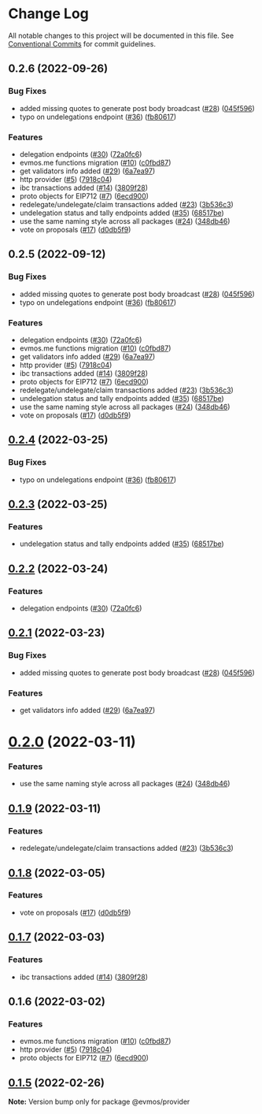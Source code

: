 # Change Log

All notable changes to this project will be documented in this file.
See [Conventional Commits](https://conventionalcommits.org) for commit guidelines.

## 0.2.6 (2022-09-26)

### Bug Fixes

* added missing quotes to generate post body broadcast ([#28](https://github.com/evmos/evmosjs/issues/28)) ([045f596](https://github.com/evmos/evmosjs/commit/045f596d3ed85de895b4064594184a5595d6557f))
* typo on undelegations endpoint ([#36](https://github.com/evmos/evmosjs/issues/36)) ([fb80617](https://github.com/evmos/evmosjs/commit/fb8061720d8561cc5d921dc72c8231aead0bb833))

### Features

* delegation endpoints ([#30](https://github.com/evmos/evmosjs/issues/30)) ([72a0fc6](https://github.com/evmos/evmosjs/commit/72a0fc66a84a564308327b4510841bf907187f5d))
* evmos.me functions migration ([#10](https://github.com/evmos/evmosjs/issues/10)) ([c0fbd87](https://github.com/evmos/evmosjs/commit/c0fbd87f6979e07420daf7344ea392c284a878cd))
* get validators info added ([#29](https://github.com/evmos/evmosjs/issues/29)) ([6a7ea97](https://github.com/evmos/evmosjs/commit/6a7ea9729cb63a0cfc7c35cb95c2149c4d9ce650))
* http provider ([#5](https://github.com/evmos/evmosjs/issues/5)) ([7918c04](https://github.com/evmos/evmosjs/commit/7918c04f7b6b2c91118f8e46d560163a35674f0f))
* ibc transactions added ([#14](https://github.com/evmos/evmosjs/issues/14)) ([3809f28](https://github.com/evmos/evmosjs/commit/3809f289e4e54c5013d3027578bde5c244ec8736))
* proto objects for EIP712 ([#7](https://github.com/evmos/evmosjs/issues/7)) ([6ecd900](https://github.com/evmos/evmosjs/commit/6ecd9004f081c6a70b80d903878877d378ff6c75))
* redelegate/undelegate/claim transactions added ([#23](https://github.com/evmos/evmosjs/issues/23)) ([3b536c3](https://github.com/evmos/evmosjs/commit/3b536c321f7c304f79d121af346f16d6cca74b47))
* undelegation status and tally endpoints added ([#35](https://github.com/evmos/evmosjs/issues/35)) ([68517be](https://github.com/evmos/evmosjs/commit/68517be9d7c83d6674bacb16364b9dc2edda5ee4))
* use the same naming style across all packages ([#24](https://github.com/evmos/evmosjs/issues/24)) ([348db46](https://github.com/evmos/evmosjs/commit/348db46ac299655257addc7a381e4ac1eb88f20a))
* vote on proposals ([#17](https://github.com/evmos/evmosjs/issues/17)) ([d0db5f9](https://github.com/evmos/evmosjs/commit/d0db5f9d2fba521a3cd20192d8d24c54f7f7fa4c))

## 0.2.5 (2022-09-12)

### Bug Fixes

* added missing quotes to generate post body broadcast ([#28](https://github.com/evmos/evmosjs/issues/28)) ([045f596](https://github.com/evmos/evmosjs/commit/045f596d3ed85de895b4064594184a5595d6557f))
* typo on undelegations endpoint ([#36](https://github.com/evmos/evmosjs/issues/36)) ([fb80617](https://github.com/evmos/evmosjs/commit/fb8061720d8561cc5d921dc72c8231aead0bb833))

### Features

* delegation endpoints ([#30](https://github.com/evmos/evmosjs/issues/30)) ([72a0fc6](https://github.com/evmos/evmosjs/commit/72a0fc66a84a564308327b4510841bf907187f5d))
* evmos.me functions migration ([#10](https://github.com/evmos/evmosjs/issues/10)) ([c0fbd87](https://github.com/evmos/evmosjs/commit/c0fbd87f6979e07420daf7344ea392c284a878cd))
* get validators info added ([#29](https://github.com/evmos/evmosjs/issues/29)) ([6a7ea97](https://github.com/evmos/evmosjs/commit/6a7ea9729cb63a0cfc7c35cb95c2149c4d9ce650))
* http provider ([#5](https://github.com/evmos/evmosjs/issues/5)) ([7918c04](https://github.com/evmos/evmosjs/commit/7918c04f7b6b2c91118f8e46d560163a35674f0f))
* ibc transactions added ([#14](https://github.com/evmos/evmosjs/issues/14)) ([3809f28](https://github.com/evmos/evmosjs/commit/3809f289e4e54c5013d3027578bde5c244ec8736))
* proto objects for EIP712 ([#7](https://github.com/evmos/evmosjs/issues/7)) ([6ecd900](https://github.com/evmos/evmosjs/commit/6ecd9004f081c6a70b80d903878877d378ff6c75))
* redelegate/undelegate/claim transactions added ([#23](https://github.com/evmos/evmosjs/issues/23)) ([3b536c3](https://github.com/evmos/evmosjs/commit/3b536c321f7c304f79d121af346f16d6cca74b47))
* undelegation status and tally endpoints added ([#35](https://github.com/evmos/evmosjs/issues/35)) ([68517be](https://github.com/evmos/evmosjs/commit/68517be9d7c83d6674bacb16364b9dc2edda5ee4))
* use the same naming style across all packages ([#24](https://github.com/evmos/evmosjs/issues/24)) ([348db46](https://github.com/evmos/evmosjs/commit/348db46ac299655257addc7a381e4ac1eb88f20a))
* vote on proposals ([#17](https://github.com/evmos/evmosjs/issues/17)) ([d0db5f9](https://github.com/evmos/evmosjs/commit/d0db5f9d2fba521a3cd20192d8d24c54f7f7fa4c))

## [0.2.4](https://github.com/tharsis/evmosjs/compare/@evmos/provider@0.2.3...@evmos/provider@0.2.4) (2022-03-25)

### Bug Fixes

* typo on undelegations endpoint ([#36](https://github.com/tharsis/evmosjs/issues/36)) ([fb80617](https://github.com/tharsis/evmosjs/commit/fb8061720d8561cc5d921dc72c8231aead0bb833))

## [0.2.3](https://github.com/tharsis/evmosjs/compare/@evmos/provider@0.2.2...@evmos/provider@0.2.3) (2022-03-25)

### Features

* undelegation status and tally endpoints added ([#35](https://github.com/tharsis/evmosjs/issues/35)) ([68517be](https://github.com/tharsis/evmosjs/commit/68517be9d7c83d6674bacb16364b9dc2edda5ee4))

## [0.2.2](https://github.com/tharsis/evmosjs/compare/@evmos/provider@0.2.1...@evmos/provider@0.2.2) (2022-03-24)

### Features

* delegation endpoints ([#30](https://github.com/tharsis/evmosjs/issues/30)) ([72a0fc6](https://github.com/tharsis/evmosjs/commit/72a0fc66a84a564308327b4510841bf907187f5d))

## [0.2.1](https://github.com/tharsis/evmosjs/compare/@evmos/provider@0.2.0...@evmos/provider@0.2.1) (2022-03-23)

### Bug Fixes

* added missing quotes to generate post body broadcast ([#28](https://github.com/tharsis/evmosjs/issues/28)) ([045f596](https://github.com/tharsis/evmosjs/commit/045f596d3ed85de895b4064594184a5595d6557f))

### Features

* get validators info added ([#29](https://github.com/tharsis/evmosjs/issues/29)) ([6a7ea97](https://github.com/tharsis/evmosjs/commit/6a7ea9729cb63a0cfc7c35cb95c2149c4d9ce650))

# [0.2.0](https://github.com/tharsis/evmosjs/compare/@evmos/provider@0.1.9...@evmos/provider@0.2.0) (2022-03-11)

### Features

* use the same naming style across all packages ([#24](https://github.com/tharsis/evmosjs/issues/24)) ([348db46](https://github.com/tharsis/evmosjs/commit/348db46ac299655257addc7a381e4ac1eb88f20a))

## [0.1.9](https://github.com/tharsis/evmosjs/compare/@evmos/provider@0.1.8...@evmos/provider@0.1.9) (2022-03-11)

### Features

* redelegate/undelegate/claim transactions added ([#23](https://github.com/tharsis/evmosjs/issues/23)) ([3b536c3](https://github.com/tharsis/evmosjs/commit/3b536c321f7c304f79d121af346f16d6cca74b47))

## [0.1.8](https://github.com/tharsis/evmosjs/compare/@evmos/provider@0.1.7...@evmos/provider@0.1.8) (2022-03-05)

### Features

* vote on proposals ([#17](https://github.com/tharsis/evmosjs/issues/17)) ([d0db5f9](https://github.com/tharsis/evmosjs/commit/d0db5f9d2fba521a3cd20192d8d24c54f7f7fa4c))

## [0.1.7](https://github.com/tharsis/evmosjs/compare/@evmos/provider@0.1.6...@evmos/provider@0.1.7) (2022-03-03)

### Features

* ibc transactions added ([#14](https://github.com/tharsis/evmosjs/issues/14)) ([3809f28](https://github.com/tharsis/evmosjs/commit/3809f289e4e54c5013d3027578bde5c244ec8736))

## 0.1.6 (2022-03-02)

### Features

* evmos.me functions migration ([#10](https://github.com/tharsis/evmosjs/issues/10)) ([c0fbd87](https://github.com/tharsis/evmosjs/commit/c0fbd87f6979e07420daf7344ea392c284a878cd))
* http provider ([#5](https://github.com/tharsis/evmosjs/issues/5)) ([7918c04](https://github.com/tharsis/evmosjs/commit/7918c04f7b6b2c91118f8e46d560163a35674f0f))
* proto objects for EIP712 ([#7](https://github.com/tharsis/evmosjs/issues/7)) ([6ecd900](https://github.com/tharsis/evmosjs/commit/6ecd9004f081c6a70b80d903878877d378ff6c75))

## [0.1.5](https://github.com/tharsis/evmosjs/compare/@evmos/provider@0.1.2...@evmos/provider@0.1.5) (2022-02-26)

**Note:** Version bump only for package @evmos/provider
